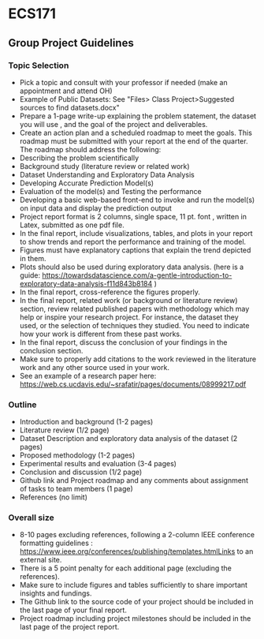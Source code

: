 # ECS171

## Group Project Guidelines

### Topic Selection

- Pick a topic and consult with your professor if needed (make an appointment and attend OH)
- Example of Public Datasets: See "Files> Class Project>Suggested sources to find datasets.docx"
- Prepare a 1-page write-up explaining the problem statement, the dataset you will use , and the goal of the project and deliverables.
- Create an action plan and a scheduled roadmap to meet the goals. This roadmap must be submitted with your report at the end of the quarter. The roadmap should address the following:
- Describing the problem scientifically
- Background study (literature review or related work)
- Dataset Understanding and Exploratory Data Analysis
- Developing Accurate Prediction Model(s)
- Evaluation of the model(s) and Testing the performance
- Developing a basic web-based front-end to invoke and run the model(s) on input data and display the prediction output
- Project report format is 2 columns, single space, 11 pt. font , written in Latex, submitted as one pdf file.
- In the final report, include visualizations, tables, and plots in your report to show trends and report the performance and training of the model.
- Figures must have explanatory captions that explain the trend depicted in them.
- Plots should also be used during exploratory data analysis. (here is a guide: https://towardsdatascience.com/a-gentle-introduction-to-exploratory-data-analysis-f11d843b8184 )
- In the final report, cross-reference the figures properly.
- In the final report, related work (or background or literature review) section, review related published papers with methodology which may help or inspire your research project. For instance, the dataset they used, or the selection of techniques they studied. You need to indicate how your work is different from these past works.
- In the final report, discuss the conclusion of your findings in the conclusion section.
- Make sure to properly add citations to the work reviewed in the literature work and any other source used in your work.
- See an example of a research paper here: https://web.cs.ucdavis.edu/~srafatir/pages/documents/08999217.pdf

### Outline

- Introduction and background (1-2 pages)
- Literature review (1/2 page)
- Dataset Description and exploratory data analysis of the dataset (2 pages)
- Proposed methodology (1-2 pages)
- Experimental results and evaluation (3-4 pages)
- Conclusion and discussion  (1/2 page)
- Github link and Project roadmap and any comments about assignment of tasks to team members (1 page)
- References (no limit)

### Overall size

- 8-10 pages excluding references, following a 2-column IEEE conference formatting guidelines : https://www.ieee.org/conferences/publishing/templates.htmlLinks to an external site.
- There is a 5 point penalty for each additional page (excluding the references).
- Make sure to include figures and tables sufficiently to share important insights and fundings.
- The Github link to the source code of your project should be included in the last page of your final report.
- Project roadmap including project milestones should be included in the last page of the project report.
